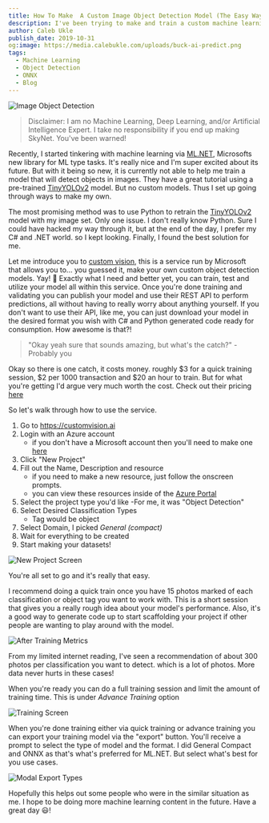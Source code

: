 ```yaml
---
title: How To Make  A Custom Image Object Detection Model (The Easy Way)
description: I've been trying to make and train a custom machine learning model for detecting specific objects in images. After some exploring, I found a massively easy way to do this. Here is my found solution to build, train, and output the model in the desired ML Format! 
author: Caleb Ukle
publish_date: 2019-10-31
og:image: https://media.calebukle.com/uploads/buck-ai-predict.png
tags:
  - Machine Learning
  - Object Detection
  - ONNX
  - Blog
---
```


![Image Object Detection](https://media.calebukle.com/uploads/buck-ai-predict.png)

> Disclaimer: I am no Machine Learning, Deep Learning, and/or Artificial
> Intelligence Expert. I take no responsibility if you end up making SkyNet.
> You've been warned!

Recently, I started tinkering with machine learning via
[ML.NET](https://dotnet.microsoft.com/apps/machinelearning-ai/ml-dotnet),
Microsofts new library for ML type tasks. It's really nice and I'm super excited
about its future. But with it being so new, it is currently not able to help me
train a model that will detect objects in images. They have a great tutorial
using a pre-trained
[TinyYOLOv2](https://github.com/onnx/models/tree/master/vision/object_detection_segmentation/tiny_yolov2)
model. But no custom models. Thus I set up going through ways to make my own.

The most promising method was to use Python to retrain the
[TinyYOLOv2](https://github.com/onnx/models/tree/master/vision/object_detection_segmentation/tiny_yolov2)
model with my image set. Only one issue. I don't really know Python. Sure I
could have hacked my way through it, but at the end of the day, I prefer my C#
and .NET world. so I kept looking. Finally, I found the best solution for me.

Let me introduce you to [custom vision](https://customvision.ai), this is a
service run by Microsoft that allows you to... you guessed it, make your own
custom object detection models. Yay! 🎉 Exactly what I need and better yet, you
can train, test and utilize your model all within this service. Once you're done
training and validating you can publish your model and use their REST API to
perform predictions, all without having to really worry about anything yourself.
If you don't want to use their API, like me, you can just download your model in
the desired format you wish with C# and Python generated code ready for
consumption. How awesome is that?!

> "Okay yeah sure that sounds amazing, but what's the catch?" - Probably you

Okay so there is one catch, it costs money. roughly $3 for a quick training
session, $2 per 1000 transaction and $20 an hour to train. But for what you're
getting I'd argue very much worth the cost. Check out their pricing
[here](https://azure.microsoft.com/en-us/pricing/details/cognitive-services/custom-vision-service/)

So let's walk through how to use the service.

1. Go to https://customvision.ai
1. Login with an Azure account
   - if you don't have a Microsoft account then you'll need to make one
     [here](https://portal.azure.com/)
1. Click "New Project"
1. Fill out the Name, Description and resource
   - if you need to make a new resource, just follow the onscreen prompts.
   - you can view these resources inside of the
     [Azure Portal](https://portal.azure.com/)
1. Select the project type you'd like -For me, it was "Object Detection"
1. Select Desired Classification Types
   - Tag would be object
1. Select Domain, I picked _General (compact)_
1. Wait for everything to be created
1. Start making your datasets!

![New Project Screen](https://media.calebukle.com/uploads/new-resource-modal.png)

You're all set to go and it's really that easy.

I recommend doing a quick train once you have 15 photos marked of each
classification or object tag you want to work with. This is a short session that
gives you a really rough idea about your model's performance. Also, it's a good
way to generate code up to start scaffolding your project if other people are
wanting to play around with the model.

![After Training Metrics](https://media.calebukle.com/uploads/custom-ai-metrics.png)

From my limited internet reading, I've seen a recommendation of about 300 photos
per classification you want to detect. which is a lot of photos. More data never
hurts in these cases!

When you're ready you can do a full training session and limit the amount of
training time. This is under _Advance Training_ option

![Training Screen](https://media.calebukle.com/uploads/train-modal.png)

When you're done training either via quick training or advance training you can
export your training model via the "export" button. You'll receive a prompt to
select the type of model and the format. I did General Compact and ONNX as
that's what's preferred for ML.NET. But select what's best for you use cases.

![Modal Export Types](https://media.calebukle.com/uploads/model-types.png)

Hopefully this helps out some people who were in the similar situation as me. I
hope to be doing more machine learning content in the future. Have a great day
😃!
